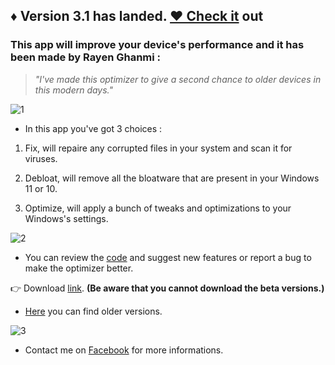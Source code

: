 ## ♦ Version 3.1 has landed. [♥ Check it](https://github.com/RayenGhanmi/Windows-Optimizer-By-RGH/releases/tag/RGH_Optimizer_3.1) out

### This app will improve your device's performance and it has been made by Rayen Ghanmi :

> _"I've made this optimizer to give a second chance to older devices in this modern days."_

![1](https://user-images.githubusercontent.com/108760398/198846904-8695482e-2f5d-4bcb-8d73-f0e9b784669c.png)

* In this app you've got 3 choices :

1. Fix, will repaire any corrupted files in your system and scan it for viruses.

2. Debloat, will remove all the bloatware that are present in your Windows 11 or 10.

3. Optimize, will apply a bunch of tweaks and optimizations to your Windows's settings.

![2](https://user-images.githubusercontent.com/108760398/197358838-79251d76-b985-4850-92b5-c9343d0fad43.png)

* You can review the [code](https://github.com/RayenGhanmi/Windows-Optimizer-By-RGH/blob/main/optimizer.py) and suggest new features or report a bug to make the optimizer better.

👉 Download [link](https://github.com/RayenGhanmi/Windows-Optimizer-By-RGH/releases/tag/RGH_Optimizer_3.1). **(Be aware that you cannot download the beta versions.)**

* [Here](https://github.com/RayenGhanmi/Windows-Optimizer-By-RGH/releases) you can find older versions.

![3](https://user-images.githubusercontent.com/108760398/197358844-4e40ba96-25f0-47ba-a968-c85ca630f89b.jpg)

* Contact me on [Facebook](https://www.facebook.com/GhanmiRayen22) for more informations.
